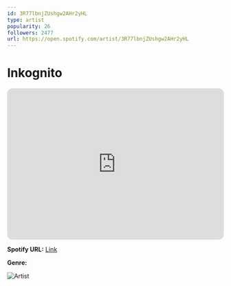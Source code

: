 ```yaml
---
id: 3R77lbnjZUshgw2AHr2yHL
type: artist
popularity: 26
followers: 2477
url: https://open.spotify.com/artist/3R77lbnjZUshgw2AHr2yHL
---
```

# Inkognito

<iframe style="border-radius:12px" src="https://open.spotify.com/embed/artist/3R77lbnjZUshgw2AHr2yHL" width="100%" height="352" frameBorder="0" allowfullscreen="" allow="autoplay; clipboard-write; encrypted-media; fullscreen; picture-in-picture" loading="lazy"></iframe>

**Spotify URL:** [Link](https://open.spotify.com/artist/3R77lbnjZUshgw2AHr2yHL)

**Genre:** 

![Artist](https://i.scdn.co/image/ab6761610000e5eb0c0b91c02da5f5739c96fb1e)

